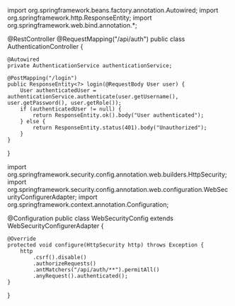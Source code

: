 import org.springframework.beans.factory.annotation.Autowired;
import org.springframework.http.ResponseEntity;
import org.springframework.web.bind.annotation.*;

@RestController
@RequestMapping("/api/auth")
public class AuthenticationController {

    @Autowired
    private AuthenticationService authenticationService;

    @PostMapping("/login")
    public ResponseEntity<?> login(@RequestBody User user) {
        User authenticatedUser = authenticationService.authenticate(user.getUsername(), user.getPassword(), user.getRole());
        if (authenticatedUser != null) {
            return ResponseEntity.ok().body("User authenticated");
        } else {
            return ResponseEntity.status(401).body("Unauthorized");
        }
    }
}

import org.springframework.security.config.annotation.web.builders.HttpSecurity;
import org.springframework.security.config.annotation.web.configuration.WebSecurityConfigurerAdapter;
import org.springframework.context.annotation.Configuration;

@Configuration
public class WebSecurityConfig extends WebSecurityConfigurerAdapter {

    @Override
    protected void configure(HttpSecurity http) throws Exception {
        http
            .csrf().disable()
            .authorizeRequests()
            .antMatchers("/api/auth/**").permitAll()
            .anyRequest().authenticated();
    }
}
